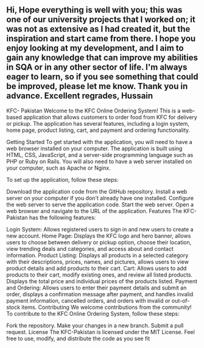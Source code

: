 Hi, 
Hope everything is well with you; this was one of our university projects that I worked on; it was not as extensive as I had created it, but the inspiration and start came from there. I hope you enjoy looking at my development, and I aim to gain any knowledge that can improve my abilities in SQA or in any other sector of life. I'm always eager to learn, so if you see something that could be improved, please let me know. Thank you in advance. 
Excellent regrades, 
Hussain
------------------------------------------------------------------------------------------------------------------------------------
KFC- Pakistan
Welcome to the KFC Online Ordering System! This is a web-based application that allows customers to order food from KFC for delivery or pickup. The application has several features, including a login system, home page, product listing, cart, and payment and ordering functionality.

Getting Started
To get started with the application, you will need to have a web browser installed on your computer. The application is built using HTML, CSS, JavaScript, and a server-side programming language such as PHP or Ruby on Rails. You will also need to have a web server installed on your computer, such as Apache or Nginx.

To set up the application, follow these steps:

Download the application code from the GitHub repository.
Install a web server on your computer if you don't already have one installed.
Configure the web server to serve the application code.
Start the web server.
Open a web browser and navigate to the URL of the application.
Features
The KFC-Pakistan has the following features:

Login System: Allows registered users to sign in and new users to create a new account.
Home Page: Displays the KFC logo and hero banner, allows users to choose between delivery or pickup option, choose their location, view trending deals and categories, and access about and contact information.
Product Listing: Displays all products in a selected category with their descriptions, prices, names, and pictures, allows users to view product details and add products to their cart.
Cart: Allows users to add products to their cart, modify existing ones, and review all listed products. Displays the total price and individual prices of the products listed.
Payment and Ordering: Allows users to enter their payment details and submit an order, displays a confirmation message after payment, and handles invalid payment information, cancelled orders, and orders with invalid or out-of-stock items.
Contributing
We welcome contributions from the community! To contribute to the KFC Online Ordering System, follow these steps:

Fork the repository.
Make your changes in a new branch.
Submit a pull request.
License
The KFC-Pakistan is licensed under the MIT License. Feel free to use, modify, and distribute the code as you see fit
